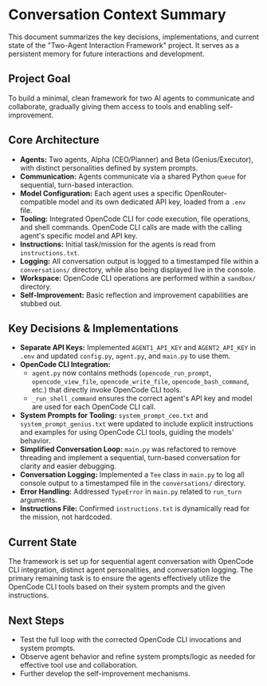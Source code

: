 # Conversation Context Summary

This document summarizes the key decisions, implementations, and current state of the "Two-Agent Interaction Framework" project. It serves as a persistent memory for future interactions and development.

## Project Goal
To build a minimal, clean framework for two AI agents to communicate and collaborate, gradually giving them access to tools and enabling self-improvement.

## Core Architecture
- **Agents:** Two agents, Alpha (CEO/Planner) and Beta (Genius/Executor), with distinct personalities defined by system prompts.
- **Communication:** Agents communicate via a shared Python `queue` for sequential, turn-based interaction.
- **Model Configuration:** Each agent uses a specific OpenRouter-compatible model and its own dedicated API key, loaded from a `.env` file.
- **Tooling:** Integrated OpenCode CLI for code execution, file operations, and shell commands. OpenCode CLI calls are made with the calling agent's specific model and API key.
- **Instructions:** Initial task/mission for the agents is read from `instructions.txt`.
- **Logging:** All conversation output is logged to a timestamped file within a `conversations/` directory, while also being displayed live in the console.
- **Workspace:** OpenCode CLI operations are performed within a `sandbox/` directory.
- **Self-Improvement:** Basic reflection and improvement capabilities are stubbed out.

## Key Decisions & Implementations
- **Separate API Keys:** Implemented `AGENT1_API_KEY` and `AGENT2_API_KEY` in `.env` and updated `config.py`, `agent.py`, and `main.py` to use them.
- **OpenCode CLI Integration:**
    - `agent.py` now contains methods (`opencode_run_prompt`, `opencode_view_file`, `opencode_write_file`, `opencode_bash_command`, etc.) that directly invoke OpenCode CLI tools.
    - `_run_shell_command` ensures the correct agent's API key and model are used for each OpenCode CLI call.
- **System Prompts for Tooling:** `system_prompt_ceo.txt` and `system_prompt_genius.txt` were updated to include explicit instructions and examples for using OpenCode CLI tools, guiding the models' behavior.
- **Simplified Conversation Loop:** `main.py` was refactored to remove threading and implement a sequential, turn-based conversation for clarity and easier debugging.
- **Conversation Logging:** Implemented a `Tee` class in `main.py` to log all console output to a timestamped file in the `conversations/` directory.
- **Error Handling:** Addressed `TypeError` in `main.py` related to `run_turn` arguments.
- **Instructions File:** Confirmed `instructions.txt` is dynamically read for the mission, not hardcoded.

## Current State
The framework is set up for sequential agent conversation with OpenCode CLI integration, distinct agent personalities, and conversation logging. The primary remaining task is to ensure the agents effectively utilize the OpenCode CLI tools based on their system prompts and the given instructions.

## Next Steps
- Test the full loop with the corrected OpenCode CLI invocations and system prompts.
- Observe agent behavior and refine system prompts/logic as needed for effective tool use and collaboration.
- Further develop the self-improvement mechanisms.
